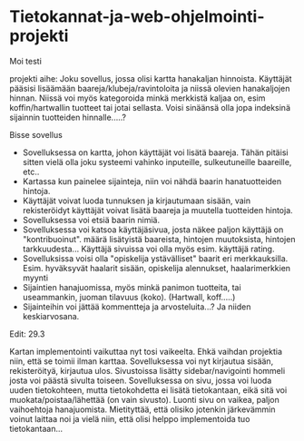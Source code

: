 # Tietokannat-ja-web-ohjelmointi-projekti

Moi testi

projekti aihe:
Joku sovellus, jossa olisi kartta hanakaljan hinnoista. Käyttäjät pääsisi lisäämään baareja/klubeja/ravintoloita ja niissä olevien hanakaljojen hinnan. Niissä voi myös kategoroida minkä merkkistä kaljaa on, esim koffin/hartwallin tuotteet tai jotai sellasta.
Voisi sinäänsä olla jopa indeksinä sijainnin tuotteiden hinnalle.....?



Bisse sovellus
- Sovelluksessa on kartta, johon käyttäjät voi lisätä baareja. Tähän pitäisi sitten vielä olla joku systeemi vahinko inputeille, sulkeutuneille baareille, etc..
- Kartassa kun painelee sijainteja, niin voi nähdä baarin hanatuotteiden hintoja.
- Käyttäjät voivat luoda tunnuksen ja kirjautumaan sisään, vain rekisteröidyt käyttäjät voivat lisätä baareja ja muutella tuotteiden hintoja.
- Sovelluksessa voi etsiä baarin nimiä.
- Sovelluksessa voi katsoa käyttäjäsivua, josta näkee paljon käyttäjä on "kontribuoinut". määrä lisätyistä baareista, hintojen muutoksista, hintojen tarkkuudesta... Käyttäjä sivuissa voi olla myös esim. käyttäjä rating.
- Sovelluksissa voisi olla "opiskelija ystävälliset" baarit eri merkkauksilla. Esim. hyväksyvät haalarit sisään, opiskelija alennukset, haalarimerkkien myynti
- Sijaintien hanajuomissa, myös minkä panimon tuotteita, tai useammankin, juoman tilavuus (koko). (Hartwall, koff.....)
- Sijainteihin voi jättää kommentteja ja arvosteluita...? Ja niiden keskiarvosana.


Edit: 29.3

Kartan implementointi vaikuttaa nyt tosi vaikeelta. Ehkä vaihdan projektia niin, että se toimii ilman karttaa. Sovelluksessa voi nyt kirjautua sisään, rekisteröityä, kirjautua ulos. Sivustoissa lisätty sidebar/navigointi hommeli josta voi päästä sivulta toiseen. Sovelluksessa on sivu, jossa voi luoda uuden tietokohteen, mutta tietokohdetta ei lisätä tietokantaan, eikä sitä voi muokata/poistaa/lähettää (on vain sivusto). Luonti sivu on vaikea, paljon vaihoehtoja hanajuomista. Mietityttää, että olisiko jotenkin järkevämmin voinut laittaa noi ja vielä niin, että olisi helppo implementoida tuo tietokantaan...

